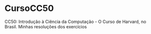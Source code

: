 # CursoCC50
CC50: Introdução à Ciência da Computação - O Curso de Harvard, no Brasil. Minhas resoluções dos exercícios

